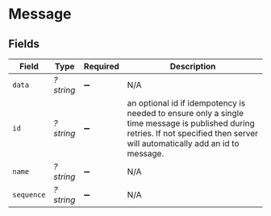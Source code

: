 # Message


## Fields

| Field                                                                                                                                                                           | Type                                                                                                                                                                            | Required                                                                                                                                                                        | Description                                                                                                                                                                     |
| ------------------------------------------------------------------------------------------------------------------------------------------------------------------------------- | ------------------------------------------------------------------------------------------------------------------------------------------------------------------------------- | ------------------------------------------------------------------------------------------------------------------------------------------------------------------------------- | ------------------------------------------------------------------------------------------------------------------------------------------------------------------------------- |
| `data`                                                                                                                                                                          | *?string*                                                                                                                                                                       | :heavy_minus_sign:                                                                                                                                                              | N/A                                                                                                                                                                             |
| `id`                                                                                                                                                                            | *?string*                                                                                                                                                                       | :heavy_minus_sign:                                                                                                                                                              | an optional id if idempotency is needed to ensure only a single time message is published during retries. If not specified then server will automatically add an id to message. |
| `name`                                                                                                                                                                          | *?string*                                                                                                                                                                       | :heavy_minus_sign:                                                                                                                                                              | N/A                                                                                                                                                                             |
| `sequence`                                                                                                                                                                      | *?string*                                                                                                                                                                       | :heavy_minus_sign:                                                                                                                                                              | N/A                                                                                                                                                                             |